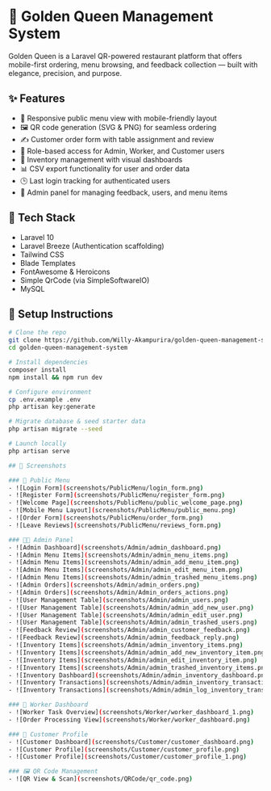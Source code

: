 # 👑 Golden Queen Management System

Golden Queen is a Laravel QR-powered restaurant platform that offers mobile-first ordering, menu browsing, and feedback collection — built with elegance, precision, and purpose.

## ✨ Features

- 📱 Responsive public menu view with mobile-friendly layout
- 🖼️ QR code generation (SVG & PNG) for seamless ordering
- ✍️ Customer order form with table assignment and review
- 🔐 Role-based access for Admin, Worker, and Customer users
- 🧮 Inventory management with visual dashboards
- 📊 CSV export functionality for user and order data
- 🕒 Last login tracking for authenticated users
- 🧾 Admin panel for managing feedback, users, and menu items

## 🚀 Tech Stack

- Laravel 10
- Laravel Breeze (Authentication scaffolding)
- Tailwind CSS
- Blade Templates
- FontAwesome & Heroicons
- Simple QrCode (via SimpleSoftwareIO)
- MySQL

## 🧪 Setup Instructions

```bash
# Clone the repo
git clone https://github.com/Willy-Akampurira/golden-queen-management-system.git
cd golden-queen-management-system

# Install dependencies
composer install
npm install && npm run dev

# Configure environment
cp .env.example .env
php artisan key:generate

# Migrate database & seed starter data
php artisan migrate --seed

# Launch locally
php artisan serve

## 📸 Screenshots

### 🧭 Public Menu
- ![Login Form](screenshots/PublicMenu/login_form.png)
- ![Register Form](screenshots/PublicMenu/register_form.png)
- ![Welcome Page](screenshots/PublicMenu/public_welcome_page.png)
- ![Mobile Menu Layout](screenshots/PublicMenu/public_menu.png)
- ![Order Form](screenshots/PublicMenu/order_form.png)
- ![Leave Reviews](screenshots/PublicMenu/reviews_form.png)

### 🧑‍💼 Admin Panel
- ![Admin Dashboard](screenshots/Admin/admin_dashboard.png)
- ![Admin Menu Items](screenshots/Admin/admin_menu_items.png)
- ![Admin Menu Items](screenshots/Admin/admin_add_menu_item.png)
- ![Admin Menu Items](screenshots/Admin/admin_edit_menu_item.png)
- ![Admin Menu Items](screenshots/Admin/admin_trashed_menu_items.png)
- ![Admin Orders](screenshots/Admin/admin_orders.png)
- ![Admin Orders](screenshots/Admin/Admin_orders_actions.png)
- ![User Management Table](screenshots/Admin/admin_users.png)
- ![User Management Table](screenshots/Admin/admin_add_new_user.png)
- ![User Management Table](screenshots/Admin/admin_edit_user.png)
- ![User Management Table](screenshots/Admin/admin_trashed_users.png)
- ![Feedback Review](screenshots/Admin/admin_customer_feedback.png)
- ![Feedback Review](screenshots/Admin/admin_feedback_reply.png)
- ![Inventory Items](screenshots/Admin/admin_inventory_items.png)
- ![Inventory Items](screenshots/Admin/admin_add_new_inventory_item.png)
- ![Inventory Items](screenshots/Admin/admin_edit_inventory_item.png)
- ![Inventory Items](screenshots/Admin/admin_trashed_inventory_items.png)
- ![Inventory Dashboard](screenshots/Admin/admin_inventory_dashboard.png)
- ![Inventory Transactions](screenshots/Admin/admin_inventory_transactions.png)
- ![Inventory Transactions](screenshots/Admin/admin_log_inventory_transaction.png)

### 👷 Worker Dashboard
- ![Worker Task Overview](screenshots/Worker/worker_dashboard_1.png)
- ![Order Processing View](screenshots/Worker/worker_dashboard.png)

### 🧍 Customer Profile
- ![Customer Dashboard](screenshots/Customer/customer_dashboard.png)
- ![Customer Profile](screenshots/Customer/customer_profile.png)
- ![Customer Profile](screenshots/Customer/customer_profile_1.png)

### 🖼️ QR Code Management
- ![QR View & Scan](screenshots/QRCode/qr_code.png)


